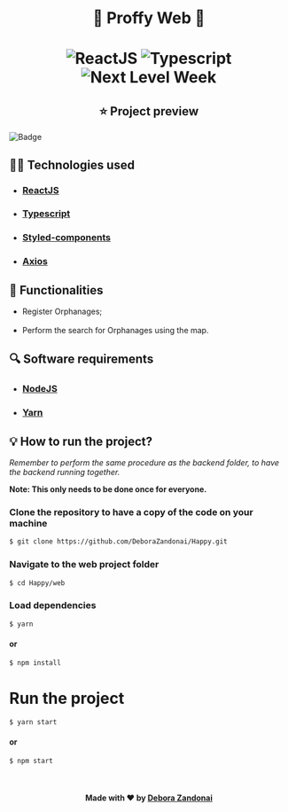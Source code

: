 <h1 align="center">🚀 Proffy Web 🚀</h1>

<h1 align=center>
  <div align=center>
  <img src="https://img.shields.io/badge/framework-reactjs-%234c87e6" alt="ReactJS"/>

  <img src="https://img.shields.io/badge/lang-typescript-success" alt="Typescript"/>

  <img src="https://img.shields.io/badge/madeIn-nlw%232-7159c1" alt="Next Level Week"/>
  <div>
</h1>

<h2 align=center>
  ⭐ Project preview
</h2>

![Badge](/github/web.gif)

<h2>
  👨‍💻 Technologies used
</h2>

<ul>
  <li><h3><a href="https://reactjs.org/">ReactJS</a></h3></li>
  <li><h3><a href="https://www.typescriptlang.org/">Typescript</a></h3></li>
  <li><h3><a href="https://styled-components.com/">Styled-components</a></h3></li>
  <li><h3><a href="https://github.com/axios/axios">Axios</a></h3></li>
</ul>

<h2>
  📄 Functionalities
</h2>

<ul>
  <li>Register Orphanages;</li>
  <br />
  <li>Perform the search for Orphanages using the map.</li>
</ul>

<h2>
  🔍 Software requirements
</h2>

<ul>
  <li><h3><a href="https://nodejs.org/pt-br/">NodeJS</a></h3></li>
  <li><h3><a href="https://yarnpkg.com/">Yarn</a></h3></li>
</ul>

<h2>
  💡 How to run the project?
</h2>

<em>Remember to perform the same procedure as the backend folder, to have the backend running together.</em>

**Note: This only needs to be done once for everyone.**

### Clone the repository to have a copy of the code on your machine

```bash
$ git clone https://github.com/DeboraZandonai/Happy.git
```

### Navigate to the web project folder

```bash
$ cd Happy/web
```

### Load dependencies

```bash
$ yarn
```

#### or

```bash
$ npm install
```

# Run the project

```bash
$ yarn start
```

#### or

```bash
$ npm start
```

<br />

<h4 align=center>Made with ❤️ by <a href="https://www.linkedin.com/in/debora-zandonai-4ab092195/">Debora Zandonai</a></h4>
